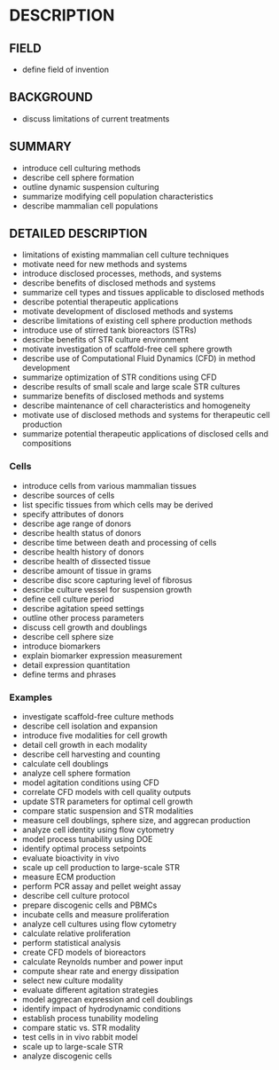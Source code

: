 # DESCRIPTION

## FIELD

- define field of invention

## BACKGROUND

- discuss limitations of current treatments

## SUMMARY

- introduce cell culturing methods
- describe cell sphere formation
- outline dynamic suspension culturing
- summarize modifying cell population characteristics
- describe mammalian cell populations

## DETAILED DESCRIPTION

- limitations of existing mammalian cell culture techniques
- motivate need for new methods and systems
- introduce disclosed processes, methods, and systems
- describe benefits of disclosed methods and systems
- summarize cell types and tissues applicable to disclosed methods
- describe potential therapeutic applications
- motivate development of disclosed methods and systems
- describe limitations of existing cell sphere production methods
- introduce use of stirred tank bioreactors (STRs)
- describe benefits of STR culture environment
- motivate investigation of scaffold-free cell sphere growth
- describe use of Computational Fluid Dynamics (CFD) in method development
- summarize optimization of STR conditions using CFD
- describe results of small scale and large scale STR cultures
- summarize benefits of disclosed methods and systems
- describe maintenance of cell characteristics and homogeneity
- motivate use of disclosed methods and systems for therapeutic cell production
- summarize potential therapeutic applications of disclosed cells and compositions

### Cells

- introduce cells from various mammalian tissues
- describe sources of cells
- list specific tissues from which cells may be derived
- specify attributes of donors
- describe age range of donors
- describe health status of donors
- describe time between death and processing of cells
- describe health history of donors
- describe health of dissected tissue
- describe amount of tissue in grams
- describe disc score capturing level of fibrosus
- describe culture vessel for suspension growth
- define cell culture period
- describe agitation speed settings
- outline other process parameters
- discuss cell growth and doublings
- describe cell sphere size
- introduce biomarkers
- explain biomarker expression measurement
- detail expression quantitation
- define terms and phrases

### Examples

- investigate scaffold-free culture methods
- describe cell isolation and expansion
- introduce five modalities for cell growth
- detail cell growth in each modality
- describe cell harvesting and counting
- calculate cell doublings
- analyze cell sphere formation
- model agitation conditions using CFD
- correlate CFD models with cell quality outputs
- update STR parameters for optimal cell growth
- compare static suspension and STR modalities
- measure cell doublings, sphere size, and aggrecan production
- analyze cell identity using flow cytometry
- model process tunability using DOE
- identify optimal process setpoints
- evaluate bioactivity in vivo
- scale up cell production to large-scale STR
- measure ECM production
- perform PCR assay and pellet weight assay
- describe cell culture protocol
- prepare discogenic cells and PBMCs
- incubate cells and measure proliferation
- analyze cell cultures using flow cytometry
- calculate relative proliferation
- perform statistical analysis
- create CFD models of bioreactors
- calculate Reynolds number and power input
- compute shear rate and energy dissipation
- select new culture modality
- evaluate different agitation strategies
- model aggrecan expression and cell doublings
- identify impact of hydrodynamic conditions
- establish process tunability modeling
- compare static vs. STR modality
- test cells in in vivo rabbit model
- scale up to large-scale STR
- analyze discogenic cells

